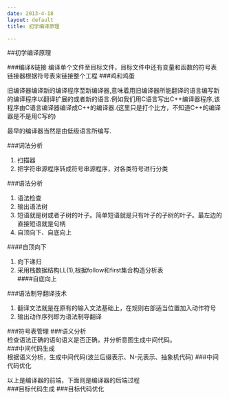 ```yaml
---
date: 2013-4-18
layout: default
title: 初学编译原理

---
```


##初学编译原理

###编译&链接
编译单个文件至目标文件，目标文件中还有变量和函数的符号表  
链接器根据符号表来链接整个工程
###鸡和鸡蛋

旧编译器编译新的编译程序至新编译器,意味着用旧编译器所能翻译的语言编写新的编译程序以翻译扩展的或者新的语言.例如我们用C语言写出C++编译器程序,该程序由C语言编译器编译成C++的编译器.(这里只是打个比方，不知道C++的编译器是不是用C写的)      

最早的编译器当然是由低级语言所编写.

###词法分析  
1.	扫描器  
2.	把字符串源程序转成符号串源程序，对各类符号进行分类

###语法分析  
1. 语法检查  
2. 输出语法树  
3. 短语就是树或者子树的叶子。简单短语就是只有叶子的子树的叶子。最左边的直接短语就是句柄  
4. 自顶向下、自底向上  

####自顶向下
1. 向下递归  
2. 采用栈数据结构LL(1),根据follow和first集合构造分析表    
####自底向上

###语法制导翻译技术
1. 翻译文法就是在原有的输入文法基础上，在规则右部适当位置加入动作符号  
2. 输出动作序列即为语法制导翻译

###符号表管理
###语义分析  
检查语法正确的语句语义是否正确，并分析意图生成中间代码。   
###中间代码生成  
根据语义分析，生成中间代码(波兰后缀表示、N-元表示、抽象机代码)
###中间代码优化     

以上是编译器的前端，下面则是编译器的后端过程   
###目标代码生成
###目标代码优化  

